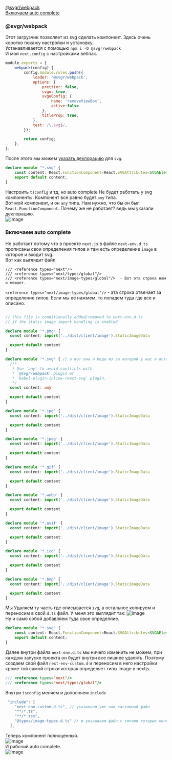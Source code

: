 [@svgr/webpack]()<br>
[Включаем auto complete]()
### @svgr/webpack
Этот загрузчик позволяет из svg сделать компонент. Здесь очень коротко покажу настройки и установку.<br>
Устанавливается с помощью `npm i -D @svgr/webpack`<br>
И мой `next.config` с настройками вебпак.
```js
module.exports = {
	webpack(config) {
		config.module.rules.push({
			loader: '@svgr/webpack',
			options: {
				prettier: false,
				svgo: true,
				svgoConfig: {
					name: 'removeViewBox',
					active:false
				},
				titleProp: true,
			},
			test: /\.svg$/,
		});

		return config;
	},
};
```
После этого мы можем [указать деклорацию](https://github.com/Aquariids/Js-Ts-React-etc../blob/main/TypeScript/bugs.md#cannot) для `svg`.<br>
```ts
declare module "*.svg" {
    const content: React.FunctionComponent<React.SVGAttributes<SVGAElement>>;
    export default content;
}
```
Настроить `tsconfig` и тд, но auto complete Не будет работать у svg компоненты. Компонент все равно будет `any` типа.<br>
Вот мой компонент, и он `any` типа. Нам нужно, что бы он был `React.FunctionComponent`. Почему же не работает? ведь мы указали деклорацию.<br>
![image](https://user-images.githubusercontent.com/70824286/177039418-79ecf171-df8a-4f02-80b6-698af4b22dbe.png)<br>
### Включаем auto complete
Не работает потому что в проекте `next.js` в файле `next-env.d.ts` прописаны свои определения типов и там есть определение `image` в которое и входит svg.<br>
Вот как выглядит файл.
```
/// <reference types="next"/>
/// <reference types="next/types/global"/>
/// <reference types="next/image-types/global"/>  - Вот эта строка нам и мешает.
```
`<reference types="next/image-types/global"/>` - эта строка отвечает за определение типов. Если мы ее нажмем, то попадем туда где все и описано.
```ts

// this file is conditionally added/removed to next-env.d.ts
// if the static image import handling is enabled

declare module '*.png' {
  const content: import('../dist/client/image').StaticImageData

  export default content
}

declare module '*.svg' { // а вот она и беда из за которой у нас и остается тип any
  /**
   * Use `any` to avoid conflicts with
   * `@svgr/webpack` plugin or
   * `babel-plugin-inline-react-svg` plugin.
   */
  const content: any

  export default content
}

declare module '*.jpg' {
  const content: import('../dist/client/image').StaticImageData

  export default content
}

declare module '*.jpeg' {
  const content: import('../dist/client/image').StaticImageData

  export default content
}

declare module '*.gif' {
  const content: import('../dist/client/image').StaticImageData

  export default content
}

declare module '*.webp' {
  const content: import('../dist/client/image').StaticImageData

  export default content
}

declare module '*.avif' {
  const content: import('../dist/client/image').StaticImageData

  export default content
}

declare module '*.ico' {
  const content: import('../dist/client/image').StaticImageData

  export default content
}

declare module '*.bmp' {
  const content: import('../dist/client/image').StaticImageData

  export default content
}

```
Мы Удаляем ту часть где описывается `svg`, а остальное копируем и переносим в свой `d.ts` файл. У меня это выглядит так:
![image](https://user-images.githubusercontent.com/70824286/177039786-0c2375db-cd10-4e3a-8493-8cb7f82bcb56.png)<br>
Ну и само собой добавляем туда свое определние.
```ts
declare module "*.svg" {
    const content: React.FunctionComponent<React.SVGAttributes<SVGAElement>>;
    export default content;
}

```
Далее внутри файла `next-env.d.ts` мы ничего изменить не можем, при каждом запуске проекта он будет внутри все лишнее удалять.
Поэтому создаем свой файл `next-env-custom.d` и переносим в него настройки кроме той самой строки которая определяет типы image в nextjs.
```ts
/// <reference types="next"/>
/// <reference types="next/types/global"/>
```
Внутри `tsconfig` меняем и дополняем `include`
```ts
 "include": [ 
    "next-env-custom.d.ts", // указываем уже наш кастомный файл
    "**/*.ts",
    "**/*.tsx",
    "@types/image-types.d.ts" // и указываем файл с типами которые копировали
  ],
```
Теперь компонент полноценный.<br>
![image](https://user-images.githubusercontent.com/70824286/177040287-9cba0639-5f28-4121-9f71-369f67a1a2c9.png)<br>
И рабочий auto complete.<br>
![image](https://user-images.githubusercontent.com/70824286/177040319-d8f58b6f-bd8c-4599-b4ca-dc7fe8eae342.png)<br>

